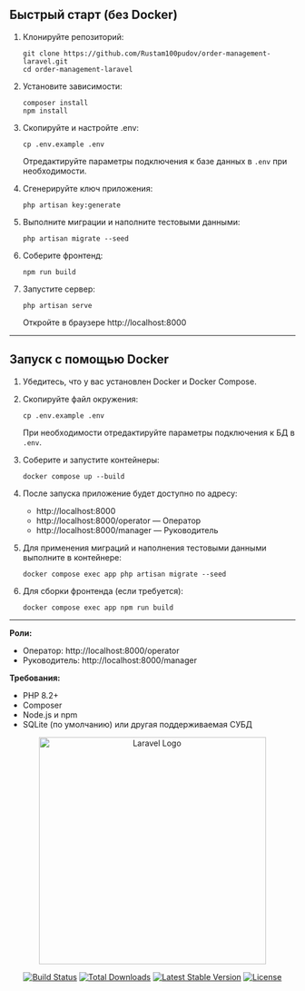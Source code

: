 ## Быстрый старт (без Docker)

1. Клонируйте репозиторий:
	```
	git clone https://github.com/Rustam100pudov/order-management-laravel.git
	cd order-management-laravel
	```

2. Установите зависимости:
	```
	composer install
	npm install
	```

3. Скопируйте и настройте .env:
	```
	cp .env.example .env
	```
	Отредактируйте параметры подключения к базе данных в `.env` при необходимости.

4. Сгенерируйте ключ приложения:
	```
	php artisan key:generate
	```

5. Выполните миграции и наполните тестовыми данными:
	```
	php artisan migrate --seed
	```

6. Соберите фронтенд:
	```
	npm run build
	```

7. Запустите сервер:
	```
	php artisan serve
	```
	Откройте в браузере http://localhost:8000

---
## Запуск с помощью Docker

1. Убедитесь, что у вас установлен Docker и Docker Compose.

2. Скопируйте файл окружения:
	```
	cp .env.example .env
	```
	При необходимости отредактируйте параметры подключения к БД в `.env`.

3. Соберите и запустите контейнеры:
	```
	docker compose up --build
	```

4. После запуска приложение будет доступно по адресу:
	- http://localhost:8000
	- http://localhost:8000/operator — Оператор
	- http://localhost:8000/manager — Руководитель

5. Для применения миграций и наполнения тестовыми данными выполните в контейнере:
	```
	docker compose exec app php artisan migrate --seed
	```

6. Для сборки фронтенда (если требуется):
	```
	docker compose exec app npm run build
	```

---

**Роли:**
- Оператор: http://localhost:8000/operator
- Руководитель: http://localhost:8000/manager

**Требования:**
- PHP 8.2+
- Composer
- Node.js и npm
- SQLite (по умолчанию) или другая поддерживаемая СУБД
<p align="center"><a href="https://laravel.com" target="_blank"><img src="https://raw.githubusercontent.com/laravel/art/master/logo-lockup/5%20SVG/2%20CMYK/1%20Full%20Color/laravel-logolockup-cmyk-red.svg" width="400" alt="Laravel Logo"></a></p>

<p align="center">
<a href="https://github.com/laravel/framework/actions"><img src="https://github.com/laravel/framework/workflows/tests/badge.svg" alt="Build Status"></a>
<a href="https://packagist.org/packages/laravel/framework"><img src="https://img.shields.io/packagist/dt/laravel/framework" alt="Total Downloads"></a>
<a href="https://packagist.org/packages/laravel/framework"><img src="https://img.shields.io/packagist/v/laravel/framework" alt="Latest Stable Version"></a>
<a href="https://packagist.org/packages/laravel/framework"><img src="https://img.shields.io/packagist/l/laravel/framework" alt="License"></a>
</p>


